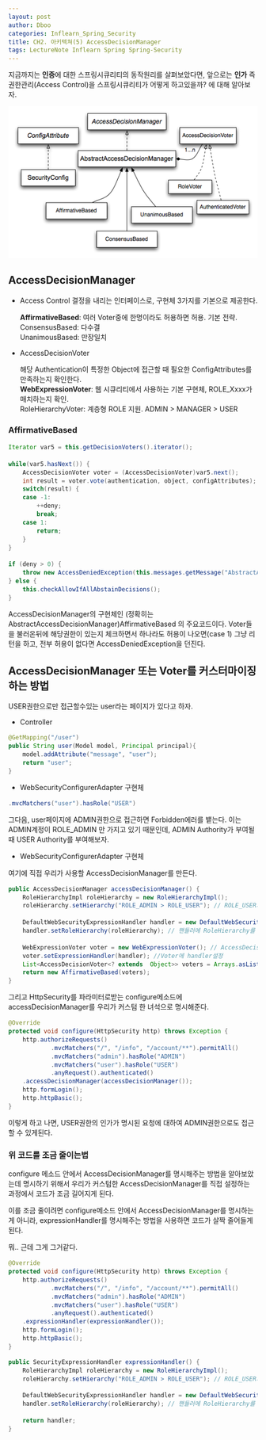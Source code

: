 ```yaml
---
layout: post
author: Dboo
categories: Inflearn_Spring_Security
title: CH2. 아키텍쳐(5) AccessDecisionManager
tags: LectureNote Inflearn Spring Spring-Security
---
```


지금까지는 **인증**에 대한 스프링시큐리티의 동작원리를 살펴보았다면, 앞으로는
**인가** 즉 권한관리(Access Control)을 스프링시큐리티가 어떻게 하고있을까? 에 대해 알아보자.

![](/assets/img/LectureNote/Inflearn/spring-sec/access-decision-voting.png)

## AccessDecisionManager

- Access Control 결정을 내리는 인터페이스로, 구현체 3가지를 기본으로 제공한다.

  **AffirmativeBased**: 여러 Voter중에 한명이라도 허용하면 허용. 기본 전략.  
  ConsensusBased: 다수결  
  UnanimousBased: 만장일치  

- AccessDecisionVoter

  해당 Authentication이 특정한 Object에 접근할 때 필요한 ConfigAttributes를 만족하는지 확인한다.  
  **WebExpressionVoter**: 웹 시큐리티에서 사용하는 기본 구현체, ROLE_Xxxx가 매치하는지 확인.  
  RoleHierarchyVoter: 계층형 ROLE 지원. ADMIN > MANAGER > USER

### AffirmativeBased

~~~java
Iterator var5 = this.getDecisionVoters().iterator();

while(var5.hasNext()) {
    AccessDecisionVoter voter = (AccessDecisionVoter)var5.next();
    int result = voter.vote(authentication, object, configAttributes);
    switch(result) {
    case -1:
        ++deny;
        break;
    case 1:
        return;
    }
}

if (deny > 0) {
    throw new AccessDeniedException(this.messages.getMessage("AbstractAccessDecisionManager.accessDenied", "Access is denied"));
} else {
    this.checkAllowIfAllAbstainDecisions();
}
~~~

AccessDecisionManager의 구현체인 (정확히는 AbstractAccessDecisionManager)AffirmativeBased
의 주요코드이다. Voter들을 불러온뒤에 해당권한이 있는지 체크하면서 하나라도 허용이 나오면(case 1) 그냥
리턴을 하고, 전부 허용이 없다면 AccessDeniedException을 던진다.

## AccessDecisionManager 또는 Voter를 커스터마이징 하는 방법

USER권한으로만 접근할수있는 user라는 페이지가 있다고 하자.

- Controller
~~~java
@GetMapping("/user")
public String user(Model model, Principal principal){
    model.addAttribute("message", "user");
    return "user";
}
~~~

- WebSecurityConfigurerAdapter 구현체
~~~java
.mvcMatchers("user").hasRole("USER")
~~~

그다음, user페이지에 ADMIN권한으로 접근하면 Forbidden에러를 뱉는다. 이는 ADMIN계정이 ROLE_ADMIN
만 가지고 있기 때문인데, ADMIN Authority가 부여될 때 USER Authority를 부여해보자.

- WebSecurityConfigurerAdapter 구현체

여기에 직접 우리가 사용할 AccessDecisionManager를 만든다.
~~~java
public AccessDecisionManager accessDecisionManager() {
    RoleHierarchyImpl roleHierarchy = new RoleHierarchyImpl();
    roleHierarchy.setHierarchy("ROLE_ADMIN > ROLE_USER"); // ROLE_USER의 권한보다 ROLE_ADMIN이 상위권한이다.

    DefaultWebSecurityExpressionHandler handler = new DefaultWebSecurityExpressionHandler(); //Voter에 넣을 핸들러
    handler.setRoleHierarchy(roleHierarchy); // 핸들러에 RoleHierarchy를 설정

    WebExpressionVoter voter = new WebExpressionVoter(); // AccessDecisionManager에 넘겨줄 Voter
    voter.setExpressionHandler(handler); //Voter에 handler설정
    List<AccessDecisionVoter<? extends  Object>> voters = Arrays.asList(); //AccessDecisionManager에 넘겨줄 VoterList
    return new AffirmativeBased(voters);
}
~~~

그리고 HttpSecurity를 파라미터로받는 configure메소드에 accessDecisionManager를 우리가 커스텀
한 녀석으로 명시해준다.

~~~java
@Override
protected void configure(HttpSecurity http) throws Exception {
    http.authorizeRequests()
            .mvcMatchers("/", "/info", "/account/**").permitAll()
            .mvcMatchers("admin").hasRole("ADMIN")
            .mvcMatchers("user").hasRole("USER")
            .anyRequest().authenticated()
    .accessDecisionManager(accessDecisionManager());
    http.formLogin();
    http.httpBasic();
}
~~~

이렇게 하고 나면, USER권한의 인가가 명시된 요청에 대하여 ADMIN권한으로도 접근할 수 있게된다.

### 위 코드를 조금 줄이는법

configure 메소드 안에서 AccessDecisionManager를 명시해주는 방법을 알아보았는데 명시하기 위해서
우리가 커스텀한 AccessDecisionManager를 직접 설정하는 과정에서 코드가 조금 길어지게 된다.

이를 조금 줄이려면 configure메소드 안에서 AccessDecisionManager를 명시하는게 아니라,
expressionHandler를 명시해주는 방법을 사용하면 코드가 살짝 줄어들게 된다.

뭐.. 근데 그게 그거같다.

~~~java
@Override
protected void configure(HttpSecurity http) throws Exception {
    http.authorizeRequests()
            .mvcMatchers("/", "/info", "/account/**").permitAll()
            .mvcMatchers("admin").hasRole("ADMIN")
            .mvcMatchers("user").hasRole("USER")
            .anyRequest().authenticated()
    .expressionHandler(expressionHandler());
    http.formLogin();
    http.httpBasic();
}
~~~

~~~java
public SecurityExpressionHandler expressionHandler() {
    RoleHierarchyImpl roleHierarchy = new RoleHierarchyImpl();
    roleHierarchy.setHierarchy("ROLE_ADMIN > ROLE_USER"); // ROLE_USER의 권한보다 ROLE_ADMIN이 상위권한이다.

    DefaultWebSecurityExpressionHandler handler = new DefaultWebSecurityExpressionHandler(); // 핸들러
    handler.setRoleHierarchy(roleHierarchy); // 핸들러에 RoleHierarchy를 설정

    return handler;
}
~~~
